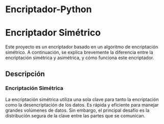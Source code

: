 # Encriptador-Python
# Encriptador Simétrico

Este proyecto es un encriptador basado en un algoritmo de encriptación simétrico. A continuación, se explica brevemente la diferencia entre la encriptación simétrica y asimétrica, y cómo funciona este encriptador.

## Descripción

### Encriptación Simétrica

La encriptación simétrica utiliza una sola clave para tanto la encriptación como la desencriptación de los datos. Es rápida y eficiente para manejar grandes volúmenes de datos. Sin embargo, el principal desafío es la distribución segura de la clave entre las partes que se comunican.



